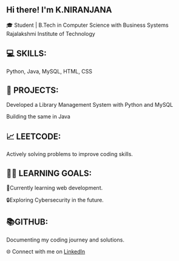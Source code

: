 Hi there! I'm K.NIRANJANA
--
🎓 Student | B.Tech in Computer Science with Business Systems
Rajalakshmi Institute of Technology

💻 SKILLS:
---
Python, Java, MySQL, HTML, CSS

🚀 PROJECTS:
---
Developed a Library Management System with Python and MySQL

Building the same in Java

📈 LEETCODE:
---
Actively solving problems to improve coding skills.

🧑‍💻 LEARNING GOALS:
---
🌱Currently learning web development.

🔒Exploring Cybersecurity in the future.

📚GITHUB:
---
Documenting my coding journey and solutions.


🌐 Connect with me on [LinkedIn](https://www.linkedin.com/in/niranjana-kamaraj-a8971b276/)
